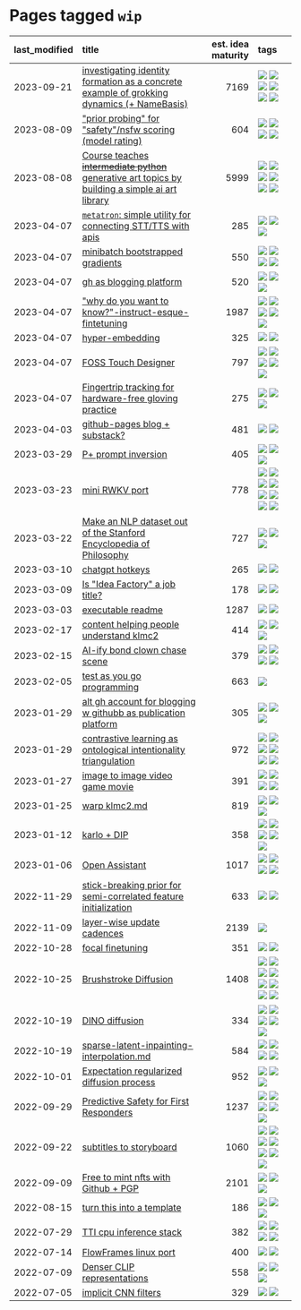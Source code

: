 # Pages tagged `wip`

|last_modified|title|est. idea maturity|tags
|:---|:---|---:|:---|
|2023-09-21|[investigating identity formation as a concrete example of grokking dynamics (+ NameBasis)](../identity_grokking_dynamics.md)|7169|[![](https://img.shields.io/badge/tag-alignment-8e95e2)](../tags/alignment.md) [![](https://img.shields.io/badge/tag-experimental-496a1)](../tags/experimental.md) [![](https://img.shields.io/badge/tag-interpretability-e168be)](../tags/interpretability.md) [![](https://img.shields.io/badge/tag-publication-f76896)](../tags/publication.md) [![](https://img.shields.io/badge/tag-safety-3f3dc3)](../tags/safety.md) [![](https://img.shields.io/badge/tag-wip-97a75e)](../tags/wip.md)|
|2023-08-09|["prior probing" for "safety"/nsfw scoring (model rating)](../prior_probing.md)|604|[![](https://img.shields.io/badge/tag-alignment-8e95e2)](../tags/alignment.md) [![](https://img.shields.io/badge/tag-experimental-496a1)](../tags/experimental.md) [![](https://img.shields.io/badge/tag-mechanistic_interpretability-be4650)](../tags/mechanistic_interpretability.md) [![](https://img.shields.io/badge/tag-wip-97a75e)](../tags/wip.md)|
|2023-08-08|[Course teaches ~~intermediate python~~ generative art topics by building a simple ai art library](../Course_teaches_basic_python_by_building_a_simple_ai_art_library.md)|5999|[![](https://img.shields.io/badge/tag-curriculum-0e5ec)](../tags/curriculum.md) [![](https://img.shields.io/badge/tag-education-8a140)](../tags/education.md) [![](https://img.shields.io/badge/tag-from_issue-29349d)](../tags/from_issue.md) [![](https://img.shields.io/badge/tag-public_good-683f3)](../tags/public_good.md) [![](https://img.shields.io/badge/tag-publication-f76896)](../tags/publication.md) [![](https://img.shields.io/badge/tag-wip-97a75e)](../tags/wip.md)|
|2023-04-07|[`metatron`: simple utility for connecting STT/TTS with apis](../metatron.md)|285|[![](https://img.shields.io/badge/tag-accessibility-dd597e)](../tags/accessibility.md) [![](https://img.shields.io/badge/tag-tooling-77485f)](../tags/tooling.md) [![](https://img.shields.io/badge/tag-wip-97a75e)](../tags/wip.md)|
|2023-04-07|[minibatch bootstrapped gradients](../minibatch-bootstrapped-gradients.md)|550|[![](https://img.shields.io/badge/tag-experimental-496a1)](../tags/experimental.md) [![](https://img.shields.io/badge/tag-optimization-606780)](../tags/optimization.md) [![](https://img.shields.io/badge/tag-training-869cae)](../tags/training.md) [![](https://img.shields.io/badge/tag-wip-97a75e)](../tags/wip.md)|
|2023-04-07|[gh as blogging platform](../gh_as_blogging_platform.md)|520|[![](https://img.shields.io/badge/tag-publication-f76896)](../tags/publication.md) [![](https://img.shields.io/badge/tag-tooling-77485f)](../tags/tooling.md) [![](https://img.shields.io/badge/tag-wip-97a75e)](../tags/wip.md)|
|2023-04-07|["why do you want to know?"-instruct-esque-fintetuning](../whydoyouwantoknow.md)|1987|[![](https://img.shields.io/badge/tag-aiethics-6ee5de)](../tags/aiethics.md) [![](https://img.shields.io/badge/tag-alignment-8e95e2)](../tags/alignment.md) [![](https://img.shields.io/badge/tag-dialogue-48b79f)](../tags/dialogue.md) [![](https://img.shields.io/badge/tag-models-161a53)](../tags/models.md) [![](https://img.shields.io/badge/tag-wip-97a75e)](../tags/wip.md)|
|2023-04-07|[hyper-embedding](../hyperembedding.md)|325|[![](https://img.shields.io/badge/tag-experimental-496a1)](../tags/experimental.md) [![](https://img.shields.io/badge/tag-wip-97a75e)](../tags/wip.md)|
|2023-04-07|[FOSS Touch Designer](../FOSS_touch_designer.md)|797|[![](https://img.shields.io/badge/tag-alignment-8e95e2)](../tags/alignment.md) [![](https://img.shields.io/badge/tag-animation-e6ab9)](../tags/animation.md) [![](https://img.shields.io/badge/tag-publicgood-d9f12f)](../tags/publicgood.md) [![](https://img.shields.io/badge/tag-tooling-77485f)](../tags/tooling.md) [![](https://img.shields.io/badge/tag-wip-97a75e)](../tags/wip.md)|
|2023-04-07|[Fingertrip tracking for hardware-free gloving practice](../fingertrip_tracking_for_hardware_free_gloveing_practice.md)|275|[![](https://img.shields.io/badge/tag-experimental-496a1)](../tags/experimental.md) [![](https://img.shields.io/badge/tag-tooling-77485f)](../tags/tooling.md) [![](https://img.shields.io/badge/tag-wip-97a75e)](../tags/wip.md)|
|2023-04-03|[github-pages blog + substack?](../gh-pages-blog-plus-substack.md)|481|[![](https://img.shields.io/badge/tag-tooling-77485f)](../tags/tooling.md) [![](https://img.shields.io/badge/tag-wip-97a75e)](../tags/wip.md)|
|2023-03-29|[P+ prompt inversion](../p_plus_inversion.md)|405|[![](https://img.shields.io/badge/tag-prompting-abf295)](../tags/prompting.md) [![](https://img.shields.io/badge/tag-tooling-77485f)](../tags/tooling.md) [![](https://img.shields.io/badge/tag-wip-97a75e)](../tags/wip.md)|
|2023-03-23|[mini RWKV port](../rust_rwkv.md)|778|[![](https://img.shields.io/badge/tag-RNN-3c7f53)](../tags/RNN.md) [![](https://img.shields.io/badge/tag-completed-22d494)](../tags/completed.md) [![](https://img.shields.io/badge/tag-experimental-496a1)](../tags/experimental.md) [![](https://img.shields.io/badge/tag-ggml-90446b)](../tags/ggml.md) [![](https://img.shields.io/badge/tag-mobilenet-35d2ce)](../tags/mobilenet.md) [![](https://img.shields.io/badge/tag-model_compression-2b1224)](../tags/model_compression.md) [![](https://img.shields.io/badge/tag-tooling-77485f)](../tags/tooling.md) [![](https://img.shields.io/badge/tag-wip-97a75e)](../tags/wip.md)|
|2023-03-22|[Make an NLP dataset out of the Stanford Encyclopedia of Philosophy](../sep_dataset.md)|727|[![](https://img.shields.io/badge/tag-dataset-3a9a4f)](../tags/dataset.md) [![](https://img.shields.io/badge/tag-publication-f76896)](../tags/publication.md) [![](https://img.shields.io/badge/tag-wip-97a75e)](../tags/wip.md)|
|2023-03-10|[chatgpt hotkeys](../chatgpt_hotkeys.md)|265|[![](https://img.shields.io/badge/tag-tooling-77485f)](../tags/tooling.md) [![](https://img.shields.io/badge/tag-wip-97a75e)](../tags/wip.md)|
|2023-03-09|[Is "Idea Factory" a job title?](../idea_factory.md)|178|[![](https://img.shields.io/badge/tag-meta-3b815)](../tags/meta.md) [![](https://img.shields.io/badge/tag-wip-97a75e)](../tags/wip.md)|
|2023-03-03|[executable readme](../executable_readme.md)|1287|[![](https://img.shields.io/badge/tag-tooling-77485f)](../tags/tooling.md) [![](https://img.shields.io/badge/tag-wip-97a75e)](../tags/wip.md)|
|2023-02-17|[content helping people understand klmc2](../explaining_klmc2.md)|414|[![](https://img.shields.io/badge/tag-meta-3b815)](../tags/meta.md) [![](https://img.shields.io/badge/tag-tooling-77485f)](../tags/tooling.md) [![](https://img.shields.io/badge/tag-wip-97a75e)](../tags/wip.md)|
|2023-02-15|[AI-ify bond clown chase scene](../bond_clown_chase_scene.md)|379|[![](https://img.shields.io/badge/tag-animation-e6ab9)](../tags/animation.md) [![](https://img.shields.io/badge/tag-experimental-496a1)](../tags/experimental.md) [![](https://img.shields.io/badge/tag-foundation-95bed6)](../tags/foundation.md) [![](https://img.shields.io/badge/tag-wip-97a75e)](../tags/wip.md)|
|2023-02-05|[test as you go programming](../adhd_test_as_you_go.md)|663|[![](https://img.shields.io/badge/tag-wip-97a75e)](../tags/wip.md)|
|2023-01-29|[alt gh account for blogging w githubb as publication platform](../alt_gh_account_for_blogging.md)|305|[![](https://img.shields.io/badge/tag-MILESTONE_POC-17673)](../tags/MILESTONE_POC.md) [![](https://img.shields.io/badge/tag-publication-f76896)](../tags/publication.md) [![](https://img.shields.io/badge/tag-wip-97a75e)](../tags/wip.md)|
|2023-01-29|[contrastive learning as ontological intentionality triangulation](../contrastive_learning_as_ontological_intentionality_triangulation.md)|972|[![](https://img.shields.io/badge/tag-meta-3b815)](../tags/meta.md) [![](https://img.shields.io/badge/tag-philosophy-1ee399)](../tags/philosophy.md) [![](https://img.shields.io/badge/tag-semiotics-3b18a)](../tags/semiotics.md) [![](https://img.shields.io/badge/tag-synesthesia-957448)](../tags/synesthesia.md) [![](https://img.shields.io/badge/tag-theory-936135)](../tags/theory.md) [![](https://img.shields.io/badge/tag-wip-97a75e)](../tags/wip.md)|
|2023-01-27|[image to image video game movie](../img2img_video_game_movie.md)|391|[![](https://img.shields.io/badge/tag-animation-e6ab9)](../tags/animation.md) [![](https://img.shields.io/badge/tag-prompting-abf295)](../tags/prompting.md) [![](https://img.shields.io/badge/tag-tooling-77485f)](../tags/tooling.md) [![](https://img.shields.io/badge/tag-wip-97a75e)](../tags/wip.md)|
|2023-01-25|[warp klmc2.md](../warp_klmc2.md)|819|[![](https://img.shields.io/badge/tag-animation-e6ab9)](../tags/animation.md) [![](https://img.shields.io/badge/tag-tooling-77485f)](../tags/tooling.md) [![](https://img.shields.io/badge/tag-wip-97a75e)](../tags/wip.md)|
|2023-01-12|[karlo + DIP](../karlo-dip.md)|358|[![](https://img.shields.io/badge/tag-deepimageprior-5aa8d1)](../tags/deepimageprior.md) [![](https://img.shields.io/badge/tag-experimental-496a1)](../tags/experimental.md) [![](https://img.shields.io/badge/tag-image_generation-1743a)](../tags/image_generation.md) [![](https://img.shields.io/badge/tag-prior-c34d1)](../tags/prior.md) [![](https://img.shields.io/badge/tag-wip-97a75e)](../tags/wip.md)|
|2023-01-06|[Open Assistant](../open-assistant.md)|1017|[![](https://img.shields.io/badge/tag-accessibility-dd597e)](../tags/accessibility.md) [![](https://img.shields.io/badge/tag-publicgood-d9f12f)](../tags/publicgood.md) [![](https://img.shields.io/badge/tag-stability-7c795e)](../tags/stability.md) [![](https://img.shields.io/badge/tag-wip-97a75e)](../tags/wip.md)|
|2022-11-29|[stick-breaking prior for semi-correlated feature initialization](../stickbreaking-init.md)|633|[![](https://img.shields.io/badge/tag-experimental-496a1)](../tags/experimental.md) [![](https://img.shields.io/badge/tag-wip-97a75e)](../tags/wip.md)|
|2022-11-09|[layer-wise update cadences](../layer-wise-update-cadences.md)|2139|[![](https://img.shields.io/badge/tag-wip-97a75e)](../tags/wip.md)|
|2022-10-28|[focal finetuning](../focal_finetuning.md)|351|[![](https://img.shields.io/badge/tag-tooling-77485f)](../tags/tooling.md) [![](https://img.shields.io/badge/tag-wip-97a75e)](../tags/wip.md)|
|2022-10-25|[Brushstroke Diffusion](../brushstroke-diffusion.md)|1408|[![](https://img.shields.io/badge/tag-artisticstyletransfer-71e862)](../tags/artisticstyletransfer.md) [![](https://img.shields.io/badge/tag-creativity-ad342b)](../tags/creativity.md) [![](https://img.shields.io/badge/tag-deepgenerativemodeling-a3a5e9)](../tags/deepgenerativemodeling.md) [![](https://img.shields.io/badge/tag-experimental-496a1)](../tags/experimental.md) [![](https://img.shields.io/badge/tag-image_processing-a682e)](../tags/image_processing.md) [![](https://img.shields.io/badge/tag-modeltraining-1661bc)](../tags/modeltraining.md) [![](https://img.shields.io/badge/tag-painting-296bb1)](../tags/painting.md) [![](https://img.shields.io/badge/tag-wip-97a75e)](../tags/wip.md)|
|2022-10-19|[DINO diffusion](../DINO-diffusion.md)|334|[![](https://img.shields.io/badge/tag-completed-22d494)](../tags/completed.md) [![](https://img.shields.io/badge/tag-experimental-496a1)](../tags/experimental.md) [![](https://img.shields.io/badge/tag-nerf-cc5ed7)](../tags/nerf.md) [![](https://img.shields.io/badge/tag-tooling-77485f)](../tags/tooling.md) [![](https://img.shields.io/badge/tag-wip-97a75e)](../tags/wip.md)|
|2022-10-19|[sparse-latent-inpainting-interpolation.md](../sparse-latent-inpainting-interpolation.md)|584|[![](https://img.shields.io/badge/tag-animation-e6ab9)](../tags/animation.md) [![](https://img.shields.io/badge/tag-prompting-abf295)](../tags/prompting.md) [![](https://img.shields.io/badge/tag-tooling-77485f)](../tags/tooling.md) [![](https://img.shields.io/badge/tag-wip-97a75e)](../tags/wip.md)|
|2022-10-01|[Expectation regularized diffusion process](../expectation-regularized-diffusion.md)|952|[![](https://img.shields.io/badge/tag-experimental-496a1)](../tags/experimental.md) [![](https://img.shields.io/badge/tag-stability-7c795e)](../tags/stability.md) [![](https://img.shields.io/badge/tag-wip-97a75e)](../tags/wip.md)|
|2022-09-29|[Predictive Safety for First Responders](../safety-officer.md)|1237|[![](https://img.shields.io/badge/tag-completed-22d494)](../tags/completed.md) [![](https://img.shields.io/badge/tag-dataset-3a9a4f)](../tags/dataset.md) [![](https://img.shields.io/badge/tag-publication-f76896)](../tags/publication.md) [![](https://img.shields.io/badge/tag-publicgood-d9f12f)](../tags/publicgood.md) [![](https://img.shields.io/badge/tag-wip-97a75e)](../tags/wip.md)|
|2022-09-22|[subtitles to storyboard](../subtitles-to-storyboard.md)|1060|[![](https://img.shields.io/badge/tag-accessibility-dd597e)](../tags/accessibility.md) [![](https://img.shields.io/badge/tag-animation-e6ab9)](../tags/animation.md) [![](https://img.shields.io/badge/tag-completed-22d494)](../tags/completed.md) [![](https://img.shields.io/badge/tag-open_source-5e378d)](../tags/open_source.md) [![](https://img.shields.io/badge/tag-prompting-abf295)](../tags/prompting.md) [![](https://img.shields.io/badge/tag-tooling-77485f)](../tags/tooling.md) [![](https://img.shields.io/badge/tag-wip-97a75e)](../tags/wip.md)|
|2022-09-09|[Free to mint nfts with Github + PGP](../free-to-mint-nfts_git_plus_pgp.md)|2101|[![](https://img.shields.io/badge/tag-publicgood-d9f12f)](../tags/publicgood.md) [![](https://img.shields.io/badge/tag-tooling-77485f)](../tags/tooling.md) [![](https://img.shields.io/badge/tag-wip-97a75e)](../tags/wip.md)|
|2022-08-15|[turn this into a template](../benchwarmers-template.md)|186|[![](https://img.shields.io/badge/tag-meta-3b815)](../tags/meta.md) [![](https://img.shields.io/badge/tag-tooling-77485f)](../tags/tooling.md) [![](https://img.shields.io/badge/tag-wip-97a75e)](../tags/wip.md)|
|2022-07-29|[TTI cpu inference stack](../TTI-cpu-inference-stack.md)|382|[![](https://img.shields.io/badge/tag-accessibility-dd597e)](../tags/accessibility.md) [![](https://img.shields.io/badge/tag-stability-7c795e)](../tags/stability.md) [![](https://img.shields.io/badge/tag-tooling-77485f)](../tags/tooling.md) [![](https://img.shields.io/badge/tag-wip-97a75e)](../tags/wip.md)|
|2022-07-14|[FlowFrames linux port](../flowframes-linux-port.md)|400|[![](https://img.shields.io/badge/tag-tooling-77485f)](../tags/tooling.md) [![](https://img.shields.io/badge/tag-wip-97a75e)](../tags/wip.md)|
|2022-07-09|[Denser CLIP representations](../denser-CLIP.md)|558|[![](https://img.shields.io/badge/tag-experimental-496a1)](../tags/experimental.md) [![](https://img.shields.io/badge/tag-tooling-77485f)](../tags/tooling.md) [![](https://img.shields.io/badge/tag-wip-97a75e)](../tags/wip.md)|
|2022-07-05|[implicit CNN filters](../implicit-cnn-filters.md)|329|[![](https://img.shields.io/badge/tag-experimental-496a1)](../tags/experimental.md) [![](https://img.shields.io/badge/tag-wip-97a75e)](../tags/wip.md)|